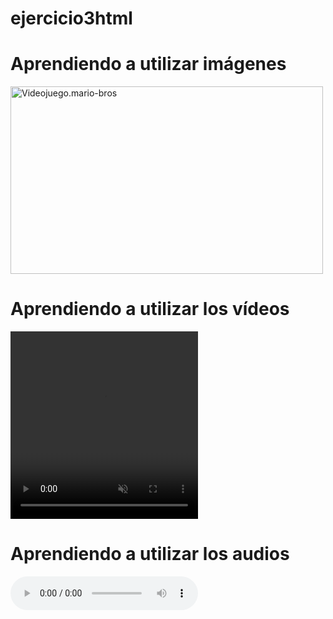 # ejercicio3html
<!DOCTYPE html>
<html>
    <head>
        <title>ejercicio3-multimedia.html</title>
    </head>
    <body>
        <h1> Aprendiendo a utilizar imágenes</h1>
        <img src="mario-bros.webp" alt="Videojuego.mario-bros" width="500" height="300"/>
        <div>
        <h1>Aprendiendo a utilizar los vídeos</h1>
        <video width="300" height="300"controls autoplay muted loop>
            <source src="Videodemotivación.mp4" type="video/mp4">
        </video>
        </div>
        <h1>Aprendiendo a utilizar los audios</h1>
        <audio controls autoplay loop>
            <source src="Los colores.mp3" type="audio/mp3"/>
    </body>
</html>
